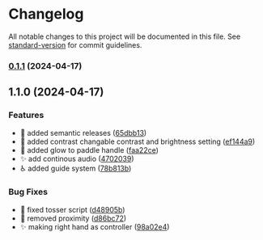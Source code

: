 # Changelog

All notable changes to this project will be documented in this file. See [standard-version](https://github.com/conventional-changelog/standard-version) for commit guidelines.

### [0.1.1](https://github.com/xability/a11y_vr_exergame/compare/v1.1.0...v0.1.1) (2024-04-17)

## 1.1.0 (2024-04-17)


### Features

* :art: added semantic releases ([65dbb13](https://github.com/xability/a11y_vr_exergame/commit/65dbb13db64c9c4a450a787379efb75e04f8c9c2))
* :lipstick: added contrast changable contrast and brightness setting ([ef144a9](https://github.com/xability/a11y_vr_exergame/commit/ef144a94107f1bc1262f7bb87e623ba440e5285c))
* :lipstick: added glow to paddle handle ([faa22ce](https://github.com/xability/a11y_vr_exergame/commit/faa22ce13ea218c0cfb4268eb13daab390504ea4))
* :sparkles: add continous audio ([4702039](https://github.com/xability/a11y_vr_exergame/commit/4702039bd8be0adccf389f14e24f81e3f3de3a96))
* :wheelchair: added guide system ([78b813b](https://github.com/xability/a11y_vr_exergame/commit/78b813b0caf75e054bb0540f90e48b938d250bad))


### Bug Fixes

* :bug: fixed tosser script ([d48905b](https://github.com/xability/a11y_vr_exergame/commit/d48905b07aece55114bf13f011c4fc0284effcec))
* :bug: removed proximity ([d86bc72](https://github.com/xability/a11y_vr_exergame/commit/d86bc728d0b8cdaa0d95f443ce7946d19e60ab29))
* :sparkles: making right hand as controller ([98a02e4](https://github.com/xability/a11y_vr_exergame/commit/98a02e4618d0d719dba36fee17248a9481e04967))
